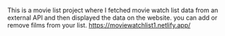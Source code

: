 This is a movie list project where I fetched movie watch list data from an external API and then displayed the data on the website. you can add or remove films from your list.                                                                                                                                                      https://moviewatchlist1.netlify.app/      
 
